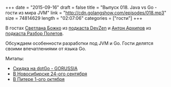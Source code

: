 +++
date = "2015-09-16"
draft = false
title = "Выпуск 018. Java vs Go - гости из мира JVM"
link = "http://cdn.golangshow.com/episodes/018.mp3"
size = 74814629
length = "02:07:06"
categories = ["гости"]
+++

В гостах [Светлана Божко](https://twitter.com/sbozhko) из [подкаста DevZen](http://devzen.ru) и [Антон Архипов](https://twitter.com/antonarhipov) из [подкаста Разбор Полетов](http://razbor-poletov.com).

Обсуждаем особенности разработки под JVM и Go. Гости делятся своими впечатлениями от языка Go.

Митапы:

* [Скидка на dotGo - GORUSSIA](https://dotgo2015.eventbrite.com/?discount=GORUSSIA)
* [В Новосибирске 24-ого сентября](http://golang-nsk.party/)
* [В Питере 1-ого октября](https://golang-spb.timepad.ru/event/243705/)
